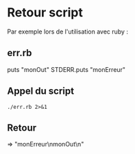 # Retour script

Par exemple lors de l'utilisation avec ruby :

err.rb
------

puts "monOut"
STDERR.puts "monErreur"

Appel du script
---------------
`./err.rb 2>&1`

Retour
------
=> "monErreur\nmonOut\n"